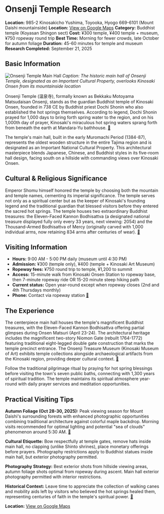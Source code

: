 # Onsenji Temple Research

**Location:** 985-2 Kinosakicho Yushima, Toyooka, Hyogo 669-6101 (Mount Daishi mountainside)
**Location:** [View on Google Maps](https://maps.google.com/maps?q=35.6291643,134.7931026)
**Category:** Buddhist temple (Koyasan Shingon sect)
**Cost:** ¥300 temple, ¥400 temple + museum, ¥750 ropeway round trip
**Best Time:** Morning for fewer crowds, late October for autumn foliage
**Duration:** 45-60 minutes for temple and museum
**Research Completed:** September 21, 2025

## Basic Information

![Onsenji Temple Main Hall](https://visitkinosaki.com/vkcore/wp-content/uploads/2019/04/onsenji_temple.jpg)
*Caption: The historic main hall of Onsenji Temple, designated as an Important Cultural Property, overlooks Kinosaki Onsen from its mountainside location*

Onsenji Temple (温泉寺), formally known as Bekkaku Motoyama Matsudaisan Onsenji, stands as the guardian Buddhist temple of Kinosaki Onsen, founded in 738 CE by Buddhist priest Dochi Shonin who also established the hot springs themselves. According to legend, Dochi Shonin prayed for 1,000 days to bring forth spring water to the region, and on his 1,000th day of prayer, Kinosaki's miraculous hot spring waters sprang forth from beneath the earth at Mandara-Yu bathhouse. [🔗](https://visitkinosaki.com/things-to-do/onsen-ji-temple/)

The temple's main hall, built in the early Muromachi Period (1384-87), represents the oldest wooden structure in the entire Tajima region and is designated as an Important National Cultural Property. This architectural masterpiece blends Japanese, Chinese, and Buddhist styles in its five-room hall design, facing south on a hillside with commanding views over Kinosaki Onsen.

## Cultural & Religious Significance

Emperor Shomu himself honored the temple by choosing both the mountain and temple names, cementing its imperial significance. The temple serves not only as a spiritual center but as the keeper of Kinosaki's founding legend and the traditional guardian that blessed visitors before they entered the sacred hot springs. The temple houses two extraordinary Buddhist treasures: the Eleven-Faced Kannon Bodhisattva (a designated national treasure displayed fully only every 33 years, next viewing: 2054) and the Thousand-Armed Bodhisattva of Mercy (originally carved with 1,000 individual arms, now retaining 834 arms after centuries of wear). [🔗](https://www.japan-guide.com/e/e3529.html)

## Visiting Information

- **Hours:** 9:00 AM - 5:00 PM daily (museum until 4:30 PM)
- **Admission:** ¥300 (temple only), ¥400 (temple + Kinosaki Art Museum)
- **Ropeway fees:** ¥750 round trip to temple, ¥1,200 to summit
- **Access:** 15-minute walk from Kinosaki Onsen Station to ropeway base, then 7-minute ropeway ride OR 15-20 minute steep hiking path
- **Current status:** Open year-round except when ropeway closes (2nd and 4th Thursdays monthly)
- **Phone:** Contact via ropeway station [🔗](https://visitkinosaki.com/things-to-do/onsen-ji-temple/)

## The Experience

The centerpiece main hall houses the temple's magnificent Buddhist treasures, with the Eleven-Faced Kannon Bodhisattva offering partial glimpses during Onsen Matsuri (April 23-24). The architectural heritage includes the magnificent two-story Niomon Gate (rebuilt 1764-1772) featuring traditional eight-legged double gate construction that marks the temple precinct entrance. The Onsenji Treasure Museum (Kinosaki Museum of Art) exhibits temple collections alongside archaeological artifacts from the Kinosaki region, providing deeper cultural context. [🔗](https://www.japan.travel/en/spot/682/)

Follow the traditional pilgrimage ritual by praying for hot spring blessings before visiting the town's seven public baths, connecting with 1,300 years of spiritual tradition. The temple maintains its spiritual atmosphere year-round with daily prayer services and meditation opportunities.

## Practical Visiting Tips

**Autumn Foliage (Oct 28-30, 2025):** Peak viewing season for Mount Daishi's surrounding forests with enhanced photographic opportunities combining traditional architecture against colorful maple backdrop. Morning visits recommended for optimal lighting and potential "sea of clouds" phenomenon around 5:30 AM. [🔗](https://visitkinosaki.com/plan/visitor-info/seasons/)

**Cultural Etiquette:** Bow respectfully at temple gates, remove hats inside main hall, no clapping (unlike Shinto shrines), place monetary offerings before prayers. Photography restrictions apply to Buddhist statues inside main hall, but exterior photography permitted.

**Photography Strategy:** Best exterior shots from hillside viewing areas, autumn foliage shots optimal from ropeway during ascent. Main hall exterior photography permitted with interior restrictions.

**Historical Context:** Leave time to appreciate the collection of walking canes and mobility aids left by visitors who believed the hot springs healed them, representing centuries of faith in the temple's spiritual power. [🔗](https://visitjapan-vegetarian.com/onsenji-temple-kinosaki-onsens-guardian-temple/)

**Location:** [View on Google Maps](https://maps.google.com/maps?q=Onsenji+Temple,+Kinosaki,+Toyooka,+Hyogo,+Japan)
